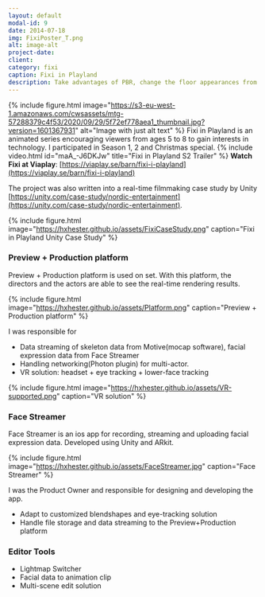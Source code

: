 ```yaml
---
layout: default
modal-id: 9
date: 2014-07-18
img: FixiPoster_T.png
alt: image-alt
project-date: 
client: 
category: fixi
caption: Fixi in Playland
description: Take advantages of PBR, change the floor appearances from dry to wet, to water puddle with ripples.
---
```

{% include figure.html image="https://s3-eu-west-1.amazonaws.com/cwsassets/mtg-57288379c4f53/2020/09/29/5f72ef778aea1_thumbnail.jpg?version=1601367931" alt="Image with just alt text" %}
Fixi in Playland is an animated series encouraging viewers from ages 5 to 8 to gain interests in technology. I participated in Season 1, 2 and Christmas special.
{% include video.html id="maA_-J6DKJw" title="Fixi in Playland S2 Trailer" %}
**Watch Fixi at Viaplay**: [https://viaplay.se/barn/fixi-i-playland](https://viaplay.se/barn/fixi-i-playland)

The project was also written into a real-time filmmaking case study by Unity [https://unity.com/case-study/nordic-entertainment](https://unity.com/case-study/nordic-entertainment). 

{% include figure.html image="https://hxhester.github.io/assets/FixiCaseStudy.png" caption="Fixi in Playland Unity Case Study" %}

### Preview + Production platform
Preview + Production platform is used on set. With this platform, the directors and the actors are able to see the real-time rendering results.

{% include figure.html image="https://hxhester.github.io/assets/Platform.png" caption="Preview + Production platform" %}

I was responsible for
 - Data streaming of skeleton data from Motive(mocap software), facial expression data from Face Streamer
 - Handling networking(Photon plugin) for multi-actor.
 - VR solution: headset + eye tracking + lower-face tracking

{% include figure.html image="https://hxhester.github.io/assets/VR-supported.png" caption="VR solution" %}
 
### Face Streamer
Face Streamer is an ios app for recording, streaming and uploading facial expression data. Developed using Unity and ARkit.

{% include figure.html image="https://hxhester.github.io/assets/FaceStreamer.jpg" caption="Face Streamer" %}

I was the Product Owner and responsible for designing and developing the app.

 - Adapt to customized blendshapes and eye-tracking solution
 - Handle file storage and data streaming to the Preview+Production platform
 

### Editor Tools

 - Lightmap Switcher
 - Facial data to animation clip
 - Multi-scene edit solution